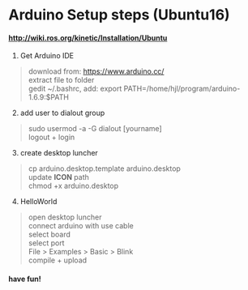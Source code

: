 # Arduino Setup steps (Ubuntu16)
#### http://wiki.ros.org/kinetic/Installation/Ubuntu

1. Get Arduino IDE
> download from: https://www.arduino.cc/  
> extract file to folder  
> gedit ~/.bashrc, add: export PATH=/home/hjl/program/arduino-1.6.9:$PATH

2. add user to dialout group
> sudo usermod -a -G dialout [yourname]  
> logout + login

3. create desktop luncher
> cp arduino.desktop.template arduino.desktop  
> update **ICON** path  
> chmod +x arduino.desktop 

4. HelloWorld
> open desktop luncher  
> connect arduino with use cable  
> select board  
> select port  
> File > Examples > Basic > Blink  
> compile + upload  

#### have fun!

 

